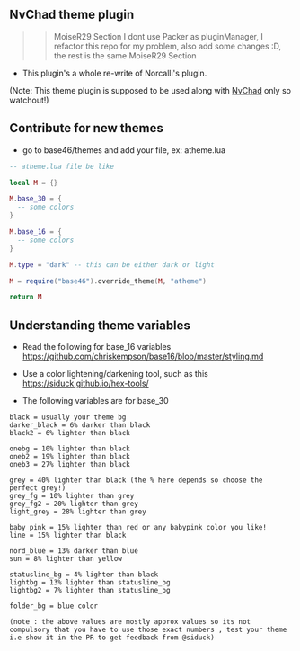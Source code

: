 ## NvChad theme plugin

>> MoiseR29 Section
I dont use Packer as pluginManager, I refactor this repo for my problem, also add some changes :D, the rest is the same
>> MoiseR29 Section

- This plugin's a whole re-write of Norcalli's plugin.
 
(Note: This theme plugin is supposed to be used along with [NvChad](https://github.com/NvChad/NvChad) only so watchout!)

## Contribute for new themes 

- go to base46/themes and add your file, ex: atheme.lua
```lua
-- atheme.lua file be like 

local M = {}

M.base_30 = {
  -- some colors 
}

M.base_16 = {
  -- some colors 
}

M.type = "dark" -- this can be either dark or light

M = require("base46").override_theme(M, "atheme")

return M
```

## Understanding theme variables 

- Read the following for base_16 variables https://github.com/chriskempson/base16/blob/master/styling.md

- Use a color lightening/darkening tool, such as this https://siduck.github.io/hex-tools/
- The following variables are for base_30 

```
black = usually your theme bg 
darker_black = 6% darker than black
black2 = 6% lighter than black

onebg = 10% lighter than black
oneb2 = 19% lighter than black
oneb3 = 27% lighter than black

grey = 40% lighter than black (the % here depends so choose the perfect grey!)
grey_fg = 10% lighter than grey
grey_fg2 = 20% lighter than grey
light_grey = 28% lighter than grey

baby_pink = 15% lighter than red or any babypink color you like!
line = 15% lighter than black 

nord_blue = 13% darker than blue 
sun = 8% lighter than yellow

statusline_bg = 4% lighter than black
lightbg = 13% lighter than statusline_bg
lightbg2 = 7% lighter than statusline_bg

folder_bg = blue color

(note : the above values are mostly approx values so its not compulsory that you have to use those exact numbers , test your theme i.e show it in the PR to get feedback from @siduck)
```
